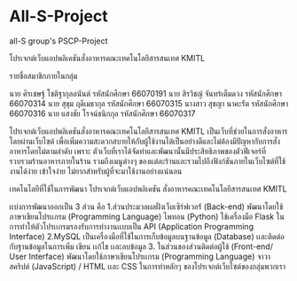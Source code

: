 # All-S-Project
all-S group's PSCP-Project

โปรเจกต์เว็บแอปพลิเคชันสั่งอาหารคณะเทคโนโลยีสารสนเทศ KMITL

รายชื่อสมาชิกภายในกลุ่ม

นาย ศิรเชษฐ์ โชติฐากุลอนันต์ รหัสนักศึกษา 66070191
นาย สิรวิชญ์ จันทร์เต็มดวง รหัสนักศึกษา 66070314
นาย สุขุม ฤดีเมธากุล รหัสนักศึกษา 66070315
นางสาว สุชญา นาคะรัต รหัสนักศึกษา 66070316
นาย แสงชัย โรจน์ธนิกกุล รหัสนักศึกษา 66070317

โปรเจกต์เว็บแอปพลิเคชันสั่งอาหารคณะเทคโนโลยีสารสนเทศ KMITL เป็นเว็บที่ช่วยในการสั่งอาหารโดยผ่านเว็บไซต์ เพื่อเพิ่มความสะดวกสบายให้กับผู้ใช้งานได้เป็นอย่างดีและไม่ต้องมีปัญหากับการสั่งอาหารโดยไม่ตามลำดับ เพราะ ตัวเว็บที่เราได้จัดทำและพัฒนานั้นมีประสิทธิภาพของตัวฟีเจอร์ที่รวบรวมร้านอาหารภายในร้าน รวมถึงเมนูต่างๆ ของแต่ละร้านและรวมไปถึงฟังก์ชันภายในเว็บไซต์ที่ใช้งานได้ง่าย เข้าใจง่าย ไม่ยากสำหรับผู้ที่จะมาใช้งานอย่างแน่นอน

เทคโนโลยีที่ใช้ในการพัฒนา โปรเจกต์เว็บแอปพลิเคชัน สั่งอาหารคณะเทคโนโลยีสารสนเทศ KMITL

เเบ่งการพัฒนาออกเป็น 3 ส่วน คือ 1.ส่วนประมวลผลฝั่งเว็บเซิร์ฟเวอร์์ (Back-end) พัฒนาโดยใช้ภาษาเขียนโปรเเกรม (Programming Language) ไพทอน (Python) ใช้เครื่องมือ Flask ในการทำให้ตัวโปรเเกรมรองรับการทำงานเเบบเป็น API (Application Programming Interface) 2.MySQL เป็นเครื่องมือที่ใช้ในการเก็บข้อมูลบนฐานข้อมูล (Database) เเละติดต่อกับฐานข้อมูลในการเพิ่ม เขียน เเก้ไข เเละลบข้อมูล 3. ในส่วนของส่วนติดต่อผู้ใช้ (Front-end/ User Interface) พัฒนาโดยใช้ภาษาเขียนโปรเเกรม (Programming Language) จาวาสคริปต์ (JavaScript) / HTML เเละ CSS ในการทำหลักๆ ของโปรเจกต์เว็บไซต์ของกลุ่มพวกเรา

